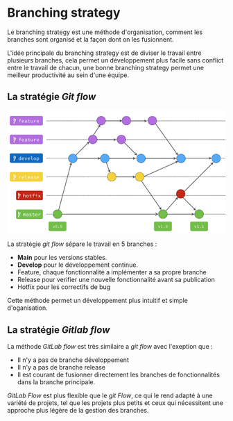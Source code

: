 # Branching strategy

Le branching strategy est une méthode d'organisation, comment les branches sont organisé et la façon dont on les fusionnent. 

L'idée principale du branching strategy est de diviser le travail entre plusieurs branches, cela permet un développement plus facile sans conflict entre le travail de chacun, une bonne branching strategy permet une meilleur productivité au sein d'une équipe.

## La stratégie *Git flow*

![Git flow](./assets/gitFlow.png)


La stratégie *git flow* sépare le travail en 5 branches :
- **Main** pour les versions stables.
- **Develop** pour le développement continue.
- Feature, chaque fonctionnalité a implémenter a sa propre branche
- Release pour verifier une nouvelle fonctionnalité avant sa publication
- Hotfix pour les correctifs de bug

Cette méthode permet un développement plus intuitif et simple d'oganisation.

## La stratégie *Gitlab flow*

La méthode *GitLab flow* est très similaire a *git flow* avec l'exeption que :
- Il n'y a pas de branche développement
- Il n'y a pas de branche release
- Il est courant de fusionner directement les branches de fonctionnalités dans la branche principale.

*GitLab Flow* est plus flexible que le *git Flow*, ce qui le rend adapté à une variété de projets, tel que les projets plus petits et ceux qui nécessitent une approche plus légère de la gestion des branches.